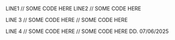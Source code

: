 LINE1 // SOME CODE HERE
LINE2 // SOME CODE HERE

LINE 3 // SOME CODE HERE
// SOME CODE HERE

LINE 4 // SOME CODE HERE
// SOME CODE HERE DD. 07/06/2025